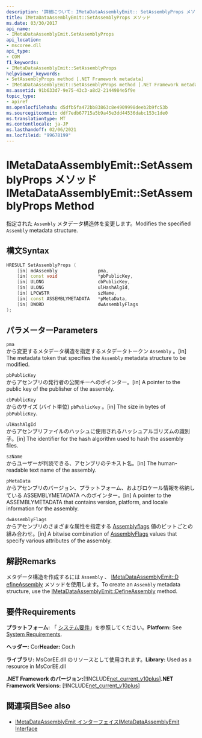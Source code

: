 ```yaml
---
description: '詳細について: IMetaDataAssemblyEmit:: SetAssemblyProps メソッド'
title: IMetaDataAssemblyEmit::SetAssemblyProps メソッド
ms.date: 03/30/2017
api_name:
- IMetaDataAssemblyEmit.SetAssemblyProps
api_location:
- mscoree.dll
api_type:
- COM
f1_keywords:
- IMetaDataAssemblyEmit::SetAssemblyProps
helpviewer_keywords:
- SetAssemblyProps method [.NET Framework metadata]
- IMetaDataAssemblyEmit::SetAssemblyProps method [.NET Framework metadata]
ms.assetid: 91b633d7-9e75-43c3-a8d2-2144984e5f9e
topic_type:
- apiref
ms.openlocfilehash: d5dfb5fa472bb83863c8e4909998deeb2b9fc53b
ms.sourcegitcommit: ddf7edb67715a5b9a45e3dd44536dabc153c1de0
ms.translationtype: MT
ms.contentlocale: ja-JP
ms.lasthandoff: 02/06/2021
ms.locfileid: "99678199"
---
```

# <a name="imetadataassemblyemitsetassemblyprops-method"></a><span data-ttu-id="4402f-103">IMetaDataAssemblyEmit::SetAssemblyProps メソッド</span><span class="sxs-lookup"><span data-stu-id="4402f-103">IMetaDataAssemblyEmit::SetAssemblyProps Method</span></span>

<span data-ttu-id="4402f-104">指定された `Assembly` メタデータ構造体を変更します。</span><span class="sxs-lookup"><span data-stu-id="4402f-104">Modifies the specified `Assembly` metadata structure.</span></span>  
  
## <a name="syntax"></a><span data-ttu-id="4402f-105">構文</span><span class="sxs-lookup"><span data-stu-id="4402f-105">Syntax</span></span>  
  
```cpp  
HRESULT SetAssemblyProps (  
    [in] mdAssembly               pma,  
    [in] const void               *pbPublicKey,  
    [in] ULONG                    cbPublicKey,  
    [in] ULONG                    ulHashAlgId,  
    [in] LPCWSTR                  szName,  
    [in] const ASSEMBLYMETADATA   *pMetaData,  
    [in] DWORD                    dwAssemblyFlags  
);  
```  
  
## <a name="parameters"></a><span data-ttu-id="4402f-106">パラメーター</span><span class="sxs-lookup"><span data-stu-id="4402f-106">Parameters</span></span>  

 `pma`  
 <span data-ttu-id="4402f-107">から変更するメタデータ構造を指定するメタデータトークン `Assembly` 。</span><span class="sxs-lookup"><span data-stu-id="4402f-107">[in] The metadata token that specifies the `Assembly` metadata structure to be modified.</span></span>  
  
 `pbPublicKey`  
 <span data-ttu-id="4402f-108">からアセンブリの発行者の公開キーへのポインター。</span><span class="sxs-lookup"><span data-stu-id="4402f-108">[in] A pointer to the public key of the publisher of the assembly.</span></span>  
  
 `cbPublicKey`  
 <span data-ttu-id="4402f-109">からのサイズ (バイト単位) `pbPublicKey` 。</span><span class="sxs-lookup"><span data-stu-id="4402f-109">[in] The size in bytes of `pbPublicKey`.</span></span>  
  
 `ulHashAlgId`  
 <span data-ttu-id="4402f-110">からアセンブリファイルのハッシュに使用されるハッシュアルゴリズムの識別子。</span><span class="sxs-lookup"><span data-stu-id="4402f-110">[in] The identifier for the hash algorithm used to hash the assembly files.</span></span>  
  
 `szName`  
 <span data-ttu-id="4402f-111">からユーザーが判読できる、アセンブリのテキスト名。</span><span class="sxs-lookup"><span data-stu-id="4402f-111">[in] The human-readable text name of the assembly.</span></span>  
  
 `pMetaData`  
 <span data-ttu-id="4402f-112">からアセンブリのバージョン、プラットフォーム、およびロケール情報を格納している ASSEMBLYMETADATA へのポインター。</span><span class="sxs-lookup"><span data-stu-id="4402f-112">[in] A pointer to the ASSEMBLYMETADATA that contains version, platform, and locale information for the assembly.</span></span>  
  
 `dwAssemblyFlags`  
 <span data-ttu-id="4402f-113">からアセンブリのさまざまな属性を指定する [Assemblyflags](assemblyflags-enumeration.md) 値のビットごとの組み合わせ。</span><span class="sxs-lookup"><span data-stu-id="4402f-113">[in] A bitwise combination of [AssemblyFlags](assemblyflags-enumeration.md) values that specify various attributes of the assembly.</span></span>  
  
## <a name="remarks"></a><span data-ttu-id="4402f-114">解説</span><span class="sxs-lookup"><span data-stu-id="4402f-114">Remarks</span></span>  

 <span data-ttu-id="4402f-115">メタデータ構造を作成するには `Assembly` 、 [IMetaDataAssemblyEmit::D efineAssembly](imetadataassemblyemit-defineassembly-method.md) メソッドを使用します。</span><span class="sxs-lookup"><span data-stu-id="4402f-115">To create an `Assembly` metadata structure, use the [IMetaDataAssemblyEmit::DefineAssembly](imetadataassemblyemit-defineassembly-method.md) method.</span></span>  
  
## <a name="requirements"></a><span data-ttu-id="4402f-116">要件</span><span class="sxs-lookup"><span data-stu-id="4402f-116">Requirements</span></span>  

 <span data-ttu-id="4402f-117">**プラットフォーム:** 「 [システム要件](../../get-started/system-requirements.md)」を参照してください。</span><span class="sxs-lookup"><span data-stu-id="4402f-117">**Platform:** See [System Requirements](../../get-started/system-requirements.md).</span></span>  
  
 <span data-ttu-id="4402f-118">**ヘッダー:** Cor</span><span class="sxs-lookup"><span data-stu-id="4402f-118">**Header:** Cor.h</span></span>  
  
 <span data-ttu-id="4402f-119">**ライブラリ:** MsCorEE.dll のリソースとして使用されます。</span><span class="sxs-lookup"><span data-stu-id="4402f-119">**Library:** Used as a resource in MsCorEE.dll</span></span>  
  
 <span data-ttu-id="4402f-120">**.NET Framework のバージョン:**[!INCLUDE[net_current_v10plus](../../../../includes/net-current-v10plus-md.md)]</span><span class="sxs-lookup"><span data-stu-id="4402f-120">**.NET Framework Versions:** [!INCLUDE[net_current_v10plus](../../../../includes/net-current-v10plus-md.md)]</span></span>  
  
## <a name="see-also"></a><span data-ttu-id="4402f-121">関連項目</span><span class="sxs-lookup"><span data-stu-id="4402f-121">See also</span></span>

- [<span data-ttu-id="4402f-122">IMetaDataAssemblyEmit インターフェイス</span><span class="sxs-lookup"><span data-stu-id="4402f-122">IMetaDataAssemblyEmit Interface</span></span>](imetadataassemblyemit-interface.md)
